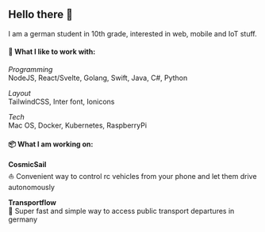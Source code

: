 ## Hello there 👋

I am a german student in 10th grade, interested in web, mobile and IoT stuff.

#### 💙 What I like to work with:
*Programming*<br>
NodeJS, React/Svelte, Golang, Swift, Java, C#, Python

*Layout*<br>
TailwindCSS, Inter font, Ionicons

*Tech*<br>
Mac OS, Docker, Kubernetes, RaspberryPi

#### 📦 What I am working on:

**CosmicSail**<br>
⛵️ Convenient way to control rc vehicles from your phone and let them drive autonomously 

**Transportflow**<br>
🦜 Super fast and simple way to access public transport departures in germany 
